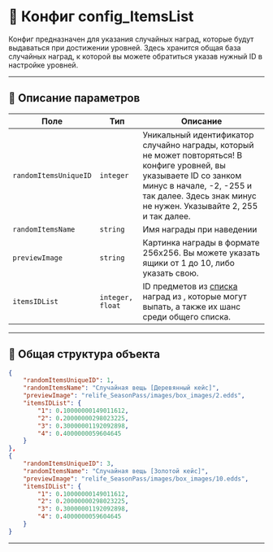 
# 📄 Конфиг config_ItemsList

Конфиг предназначен для указания случайных наград, которые будут выдаваться при достижении уровней. Здесь хранится общая база случайных наград, к которой вы можете обратиться указав нужный ID в настройке уровней.

---
    
## 🧩 Описание параметров

| Поле              | Тип        |  Описание |
|-------------------|------------|----------|
| `randomItemsUniqueID`  | `integer`  | Уникальный идентификатор случайно награды, который не может повторяться! В конфиге уровней, вы указываете ID со занком минус в начале, -2, -255 и так далее. Здесь знак минус не нужен. Указывайте 2, 255 и так далее. |
| `randomItemsName`      | `string`   | Имя награды при наведении |
| `previewImage`      | `string`   |Картинка награды в формате 256x256. Вы можете указать ящики от 1 до 10, либо указать свою.|
| `itemsIDList`  | `integer, float`  | ID предметов из [списка](https://github.com/virusomanvs/relife_SeasonPass/blob/main/config_ItemsList.md) наград из , которые могут выпать, а также их шанс среди общего списка. |

---



## 🧱 Общая структура объекта

```json
{
    "randomItemsUniqueID": 1,
    "randomItemsName": "Случайная вещь [Деревянный кейс]",
    "previewImage": "relife_SeasonPass/images/box_images/2.edds",
    "itemsIDList": {
        "1": 0.10000000149011612,
        "2": 0.20000000298023225,
        "3": 0.30000001192092898,
        "4": 0.4000000059604645
    }
},
{
    "randomItemsUniqueID": 3,
    "randomItemsName": "Случайная вещь [Золотой кейс]",
    "previewImage": "relife_SeasonPass/images/box_images/10.edds",
    "itemsIDList": {
        "1": 0.10000000149011612,
        "2": 0.20000000298023225,
        "3": 0.30000001192092898,
        "4": 0.4000000059604645
    }
}
```
---
